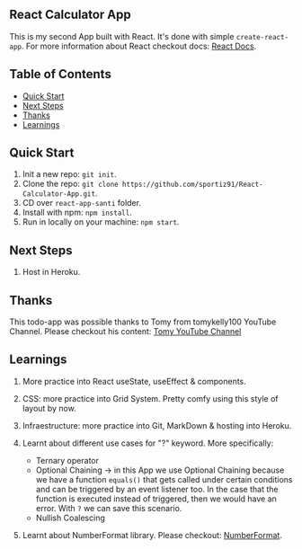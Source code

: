## React Calculator App

This is my second App built with React. It's done with simple `create-react-app`. For more information about React checkout docs: [React Docs](https://es.reactjs.org/docs/getting-started.html).

## Table of Contents

- [Quick Start](#quick-start)
- [Next Steps](#next-steps)
- [Thanks](#thanks)
- [Learnings](#learnings)

## Quick Start

1. Init a new repo: `git init`.
1. Clone the repo: `git clone https://github.com/sportiz91/React-Calculator-App.git`.
1. CD over `react-app-santi` folder.
1. Install with npm: `npm install`.
1. Run in locally on your machine: `npm start`.

## Next Steps

1. Host in Heroku.

## Thanks

This todo-app was possible thanks to Tomy from tomykelly100 YouTube Channel. Please checkout his content: [Tomy YouTube Channel](https://www.youtube.com/channel/UCBeE2qKffzEzRoWns6RZ8UA/videos)

## Learnings

1. More practice into React useState, useEffect & components.
1. CSS: more practice into Grid System. Pretty comfy using this style of layout by now.
1. Infraestructure: more practice into Git, MarkDown & hosting into Heroku.
1. Learnt about different use cases for "?" keyword. More specifically:

   - Ternary operator
   - Optional Chaining -> in this App we use Optional Chaining because we have a function `equals()` that gets called under certain conditions and can be triggered by an event listener too. In the case that the function is executed instead of triggered, then we would have an error. With `?` we can save this scenario.
   - Nullish Coalescing

1. Learnt about NumberFormat library. Please checkout: [NumberFormat](https://www.npmjs.com/package/react-number-format).
